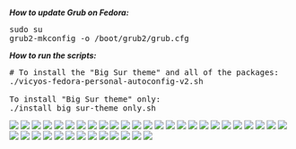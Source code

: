 <br />

***How to update Grub on Fedora:***

<pre>
sudo su
grub2-mkconfig -o /boot/grub2/grub.cfg
</pre>


***How to run the scripts:***

<pre>
# To install the "Big Sur theme" and all of the packages:
./vicyos-fedora-personal-autoconfig-v2.sh 

To install "Big Sur theme" only:
./install_big_sur-theme_only.sh 
</pre>

![](https://i.imgur.com/dnitXLD.png)
![](https://i.imgur.com/PxAm436.png)
![](https://i.imgur.com/Hdk5PsM.png)
![](https://i.imgur.com/jLiMBq5.png)
![](https://i.imgur.com/rIa9Aly.png)
![](https://i.imgur.com/YG3dIT2.png)
![](https://i.imgur.com/ixrBk2b.png)
![](https://i.imgur.com/3puh9SV.png)
![](https://i.imgur.com/qsdaPte.png)
![](https://i.imgur.com/VPfjn2i.png)
![](https://i.imgur.com/TtTWfs1.png)
![](https://i.imgur.com/o2J0w8O.png)
![](https://i.imgur.com/P5Npic5.png)
![](https://i.imgur.com/rmGO6me.png)
![](https://i.imgur.com/rjMZovH.png)
![](https://i.imgur.com/FMQD7fa.png)
![](https://i.imgur.com/40kr4xI.png)
![](https://i.imgur.com/lXXLCaU.png)
![](https://i.imgur.com/TtvjC1T.png)
![](https://i.imgur.com/wbCQWdZ.png)
![](https://i.imgur.com/rEomDS2.png)
![](https://i.imgur.com/PSnykj8.png)
![](https://i.imgur.com/YhbWlfx.png)
![](https://i.imgur.com/xa0BASD.png)
![](https://i.imgur.com/OB74Of2.png)
![](https://i.imgur.com/OB74Of2.png)
![](https://i.imgur.com/A4iXHGj.png)
![](https://i.imgur.com/Rukf9c6.png)
![](https://i.imgur.com/fNNutTd.png)
![](https://i.imgur.com/TXf4PEW.png)
![](https://i.imgur.com/TEuTMrz.png)
![](https://i.imgur.com/OBPBVdY.png)
![](https://i.imgur.com/gEI5Aod.png)
![](https://i.imgur.com/jkBLIf4.png)
![](https://i.imgur.com/TlZbxKM.png)
![](https://i.imgur.com/IkEv67J.png)
![](https://i.imgur.com/KYBbtsH.png)
![](https://i.imgur.com/B9bbK9h.png)
